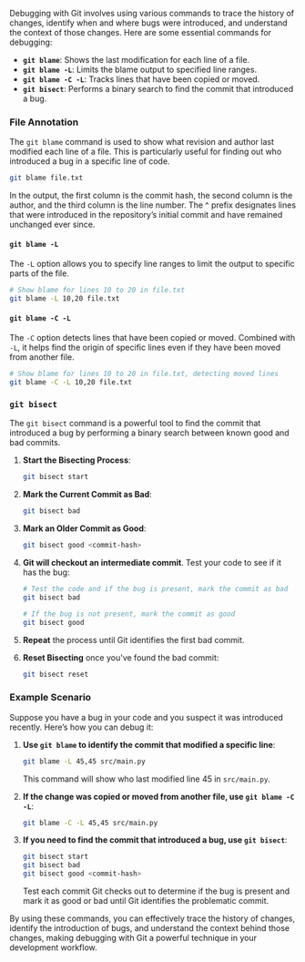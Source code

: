 Debugging with Git involves using various commands to trace the history of changes, identify when and where bugs were introduced, and understand the context of those changes. Here are some essential commands for debugging:

- **`git blame`**: Shows the last modification for each line of a file.
- **`git blame -L`**: Limits the blame output to specified line ranges.
- **`git blame -C -L`**: Tracks lines that have been copied or moved.
- **`git bisect`**: Performs a binary search to find the commit that introduced a bug.


###  File Annotation
The `git blame` command is used to show what revision and author last modified each line of a file. This is particularly useful for finding out who introduced a bug in a specific line of code.


```bash
git blame file.txt
```

In the output, the first column is the commit hash, the second column is the author, and the third column is the line number. The ^ prefix designates lines that were introduced in the repository’s initial commit and have remained unchanged ever since.

####  `git blame -L`
The `-L` option allows you to specify line ranges to limit the output to specific parts of the file.


```bash
# Show blame for lines 10 to 20 in file.txt
git blame -L 10,20 file.txt
```

#### `git blame -C -L`
The `-C` option detects lines that have been copied or moved. Combined with `-L`, it helps find the origin of specific lines even if they have been moved from another file.


```bash
# Show blame for lines 10 to 20 in file.txt, detecting moved lines
git blame -C -L 10,20 file.txt
```

### `git bisect`
The `git bisect` command is a powerful tool to find the commit that introduced a bug by performing a binary search between known good and bad commits.


1. **Start the Bisecting Process**:
   ```bash
   git bisect start
   ```
2. **Mark the Current Commit as Bad**:
   ```bash
   git bisect bad
   ```
3. **Mark an Older Commit as Good**:
   ```bash
   git bisect good <commit-hash>
   ```
4. **Git will checkout an intermediate commit**. Test your code to see if it has the bug:
   ```bash
   # Test the code and if the bug is present, mark the commit as bad
   git bisect bad

   # If the bug is not present, mark the commit as good
   git bisect good
   ```
5. **Repeat** the process until Git identifies the first bad commit.

6. **Reset Bisecting** once you've found the bad commit:
   ```bash
   git bisect reset
   ```


### Example Scenario

Suppose you have a bug in your code and you suspect it was introduced recently. Here’s how you can debug it:

1. **Use `git blame` to identify the commit that modified a specific line**:
   ```bash
   git blame -L 45,45 src/main.py
   ```

   This command will show who last modified line 45 in `src/main.py`.

2. **If the change was copied or moved from another file, use `git blame -C -L`**:
   ```bash
   git blame -C -L 45,45 src/main.py
   ```

3. **If you need to find the commit that introduced a bug, use `git bisect`**:
   ```bash
   git bisect start
   git bisect bad
   git bisect good <commit-hash>
   ```

   Test each commit Git checks out to determine if the bug is present and mark it as good or bad until Git identifies the problematic commit.

By using these commands, you can effectively trace the history of changes, identify the introduction of bugs, and understand the context behind those changes, making debugging with Git a powerful technique in your development workflow.